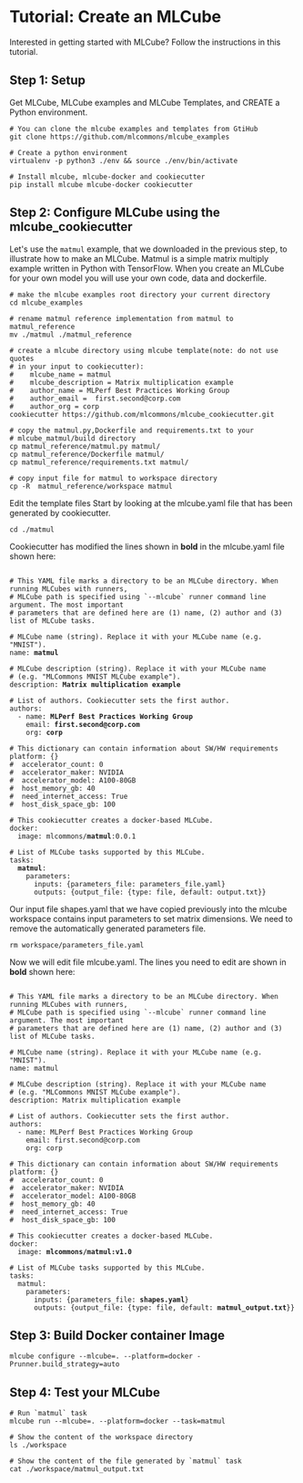 # Tutorial: Create an MLCube 
Interested in getting started with MLCube? Follow the instructions in this tutorial.    
## Step 1: Setup   
Get MLCube, MLCube examples and MLCube Templates, and CREATE a Python environment.
```shell
# You can clone the mlcube examples and templates from GtiHub
git clone https://github.com/mlcommons/mlcube_examples

# Create a python environment
virtualenv -p python3 ./env && source ./env/bin/activate

# Install mlcube, mlcube-docker and cookiecutter 
pip install mlcube mlcube-docker cookiecutter 
```

## Step 2: Configure MLCube using the mlcube_cookiecutter 
Let's use the `matmul` example, that we downloaded in the previous step, to illustrate how to make an MLCube. Matmul 
is a simple matrix multiply example written in Python with TensorFlow. When you create an MLCube for your own model 
you will use your own code, data and dockerfile.
 
```shell
# make the mlcube examples root directory your current directory
cd mlcube_examples

# rename matmul reference implementation from matmul to matmul_reference
mv ./matmul ./matmul_reference

# create a mlcube directory using mlcube template(note: do not use quotes
# in your input to cookiecutter): 
#    mlcube_name = matmul
#    mlcube_description = Matrix multiplication example
#    author_name = MLPerf Best Practices Working Group
#    author_email =  first.second@corp.com
#    author_org = corp
cookiecutter https://github.com/mlcommons/mlcube_cookiecutter.git

# copy the matmul.py,Dockerfile and requirements.txt to your 
# mlcube_matmul/build directory
cp matmul_reference/matmul.py matmul/
cp matmul_reference/Dockerfile matmul/
cp matmul_reference/requirements.txt matmul/

# copy input file for matmul to workspace directory
cp -R  matmul_reference/workspace matmul
```

Edit the template files Start by looking at the mlcube.yaml file that has been generated by cookiecutter. 
```shell
cd ./matmul
```

Cookiecutter has modified the lines shown in **bold** in the mlcube.yaml file shown here:
<pre><code> 
# This YAML file marks a directory to be an MLCube directory. When running MLCubes with runners, 
# MLCube path is specified using `--mlcube` runner command line argument. The most important 
# parameters that are defined here are (1) name, (2) author and (3) list of MLCube tasks.

# MLCube name (string). Replace it with your MLCube name (e.g. "MNIST").
name: <strong>matmul</strong>

# MLCube description (string). Replace it with your MLCube name
# (e.g. "MLCommons MNIST MLCube example").
description: <strong>Matrix multiplication example</strong>

# List of authors. Cookiecutter sets the first author.
authors:
  - name: <strong>MLPerf Best Practices Working Group</strong>
    email: <strong>first.second@corp.com</strong>
    org: <strong>corp</strong>

# This dictionary can contain information about SW/HW requirements
platform: {}
#  accelerator_count: 0
#  accelerator_maker: NVIDIA
#  accelerator_model: A100-80GB
#  host_memory_gb: 40
#  need_internet_access: True
#  host_disk_space_gb: 100

# This cookiecutter creates a docker-based MLCube.
docker:
  image: mlcommons/<strong>matmul</strong>:0.0.1

# List of MLCube tasks supported by this MLCube.
tasks:
  <strong>matmul</strong>:
    parameters:
      inputs: {parameters_file: parameters_file.yaml}
      outputs: {output_file: {type: file, default: output.txt}}
</code></pre>


Our input file shapes.yaml that we have copied previously into the mlcube workspace contains input parameters to 
set matrix dimensions. We need to remove the automatically generated parameters file.
```shell
rm workspace/parameters_file.yaml
```

Now we will edit file mlcube.yaml. The lines you need to edit are shown in **bold** shown here:  
<pre><code>
# This YAML file marks a directory to be an MLCube directory. When running MLCubes with runners, 
# MLCube path is specified using `--mlcube` runner command line argument. The most important 
# parameters that are defined here are (1) name, (2) author and (3) list of MLCube tasks.

# MLCube name (string). Replace it with your MLCube name (e.g. "MNIST").
name: matmul

# MLCube description (string). Replace it with your MLCube name 
# (e.g. "MLCommons MNIST MLCube example").
description: Matrix multiplication example

# List of authors. Cookiecutter sets the first author.
authors:
  - name: MLPerf Best Practices Working Group
    email: first.second@corp.com
    org: corp

# This dictionary can contain information about SW/HW requirements
platform: {}
#  accelerator_count: 0
#  accelerator_maker: NVIDIA
#  accelerator_model: A100-80GB
#  host_memory_gb: 40
#  need_internet_access: True
#  host_disk_space_gb: 100

# This cookiecutter creates a docker-based MLCube.
docker:
  image: <strong>mlcommons/matmul:v1.0</strong>

# List of MLCube tasks supported by this MLCube.
tasks:
  matmul:
    parameters:
      inputs: {parameters_file: <strong>shapes.yaml</strong>}
      outputs: {output_file: {type: file, default: <strong>matmul_output.txt</strong>}}
</code></pre>


## Step 3: Build Docker container Image
```shell
mlcube configure --mlcube=. --platform=docker -Prunner.build_strategy=auto
```

## Step 4: Test your MLCube
```shell
# Run `matmul` task
mlcube run --mlcube=. --platform=docker --task=matmul

# Show the content of the workspace directory 
ls ./workspace

# Show the content of the file generated by `matmul` task
cat ./workspace/matmul_output.txt
```
